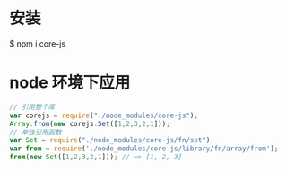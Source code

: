 # 安装
$ npm i core-js
# node 环境下应用
```javascript
// 引用整个库
var corejs = require("./node_modules/core-js");
Array.from(new corejs.Set([1,2,3,2,1]));
// 单独引用函数
var Set = require("./node_modules/core-js/fn/set");
var from = require('./node_modules/core-js/library/fn/array/from');
from(new Set([1,2,3,2,1])); // => [1, 2, 3]
```
